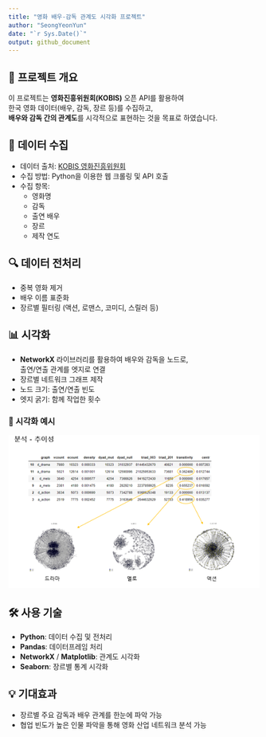 ```yaml
---
title: "영화 배우-감독 관계도 시각화 프로젝트"
author: "SeongYeonYun"
date: "`r Sys.Date()`"
output: github_document
---
```


## 📌 프로젝트 개요
이 프로젝트는 **영화진흥위원회(KOBIS)** 오픈 API를 활용하여  
한국 영화 데이터(배우, 감독, 장르 등)를 수집하고,  
**배우와 감독 간의 관계도**를 시각적으로 표현하는 것을 목표로 하였습니다.  

## 📂 데이터 수집
- 데이터 출처: [KOBIS 영화진흥위원회](http://www.kobis.or.kr/kobis/business/mast/mvie/searchMovieList.do)
- 수집 방법: Python을 이용한 웹 크롤링 및 API 호출
- 수집 항목:
  - 영화명
  - 감독
  - 출연 배우
  - 장르
  - 제작 연도

## 🔍 데이터 전처리
- 중복 영화 제거
- 배우 이름 표준화
- 장르별 필터링 (액션, 로맨스, 코미디, 스릴러 등)

## 📊 시각화
- **NetworkX** 라이브러리를 활용하여 배우와 감독을 노드로,  
  출연/연출 관계를 엣지로 연결
- 장르별 네트워크 그래프 제작
- 노드 크기: 출연/연출 빈도
- 엣지 굵기: 함께 작업한 횟수

### 🎨 시각화 예시
![Network Visualization](visualimg.PNG)

## 🛠 사용 기술
- **Python**: 데이터 수집 및 전처리
- **Pandas**: 데이터프레임 처리
- **NetworkX** / **Matplotlib**: 관계도 시각화
- **Seaborn**: 장르별 통계 시각화

## 💡 기대효과
- 장르별 주요 감독과 배우 관계를 한눈에 파악 가능
- 협업 빈도가 높은 인물 파악을 통해 영화 산업 네트워크 분석 가능
